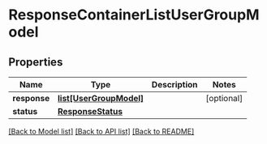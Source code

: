 # ResponseContainerListUserGroupModel

## Properties
Name | Type | Description | Notes
------------ | ------------- | ------------- | -------------
**response** | [**list[UserGroupModel]**](UserGroupModel.md) |  | [optional] 
**status** | [**ResponseStatus**](ResponseStatus.md) |  | 

[[Back to Model list]](../README.md#documentation-for-models) [[Back to API list]](../README.md#documentation-for-api-endpoints) [[Back to README]](../README.md)


